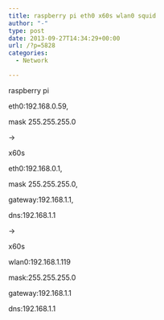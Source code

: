 ```yaml
---
title: raspberry pi eth0 x60s wlan0 squid
author: "-"
type: post
date: 2013-09-27T14:34:29+00:00
url: /?p=5828
categories:
  - Network

---
```

raspberry pi

eth0:192.168.0.59,

mask 255.255.255.0

->

x60s

eth0:192.168.0.1,

mask 255.255.255.0,

gateway:192.168.1.1,

dns:192.168.1.1

->

x60s

wlan0:192.168.1.119

mask:255.255.255.0

gateway:192.168.1.1

dns:192.168.1.1